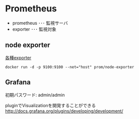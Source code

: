 # Prometheus

- prometheus ･･･ 監視サーバ
- exporter ･･･ 監視対象

## node exporter

[各種exporter](https://prometheus.io/docs/instrumenting/exporters/)

```
docker run -d -p 9100:9100 --net="host" prom/node-exporter
```

## Grafana

初期パスワード: admin/admin

pluginでVisualizationを開発することができる
http://docs.grafana.org/plugins/developing/development/